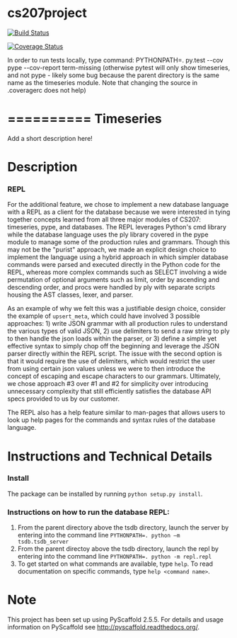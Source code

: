# cs207project

[![Build Status](https://travis-ci.org/Four-Continents/cs207project.svg?branch=master)](https://travis-ci.org/Four-Continents/cs207project)

[![Coverage Status](https://coveralls.io/repos/github/Four-Continents/cs207project/badge.svg?branch=master)](https://coveralls.io/github/Four-Continents/cs207project?branch=master)

In order to run tests locally, type command:
PYTHONPATH=. py.test --cov pype --cov-report term-missing
(otherwise pytest will only show timeseries, and not pype - likely some bug because the parent directory is the same name as the timeseries module. Note that changing the source in .coveragerc does not help)

==========
Timeseries
==========


Add a short description here!


Description
===========

### REPL

For the additional feature, we chose to implement a new database language with a REPL as a client for the database because we were interested in tying together concepts learned from all three major modules of CS207: timeseries, pype, and databases. The REPL leverages Python's cmd library while the database language uses the ply library covered in the pype module to manage some of the production rules and grammars. Though this may not be the "purist" approach, we made an explicit design choice to implement the language using a hybrid approach in which simpler database commands were parsed and executed directly in the Python code for the REPL, whereas more complex commands such as SELECT involving a wide permutation of optional arguments such as limit, order by ascending and descending order, and procs were handled by ply with separate scripts housing the AST classes, lexer, and parser.  

As an example of why we felt this was a justifiable design choice, consider the example of `upsert_meta`, which could have involved 3 possible approaches: 1) write JSON grammar with all production rules to understand the various types of valid JSON, 2) use delimiters to send a raw string to ply to then handle the json loads within the parser, or 3) define a simple yet effective syntax to simply chop off the beginning and leverage the JSON parser directly within the REPL script. The issue with the second option is that it would require the use of delimiters, which would restrict the user from using certain json values unless we were to then introduce the concept of escaping and escape characters to our grammars. Ultimately, we chose approach #3 over #1 and #2 for simplicity over introducing unnecessary complexity that still efficiently satisfies the database API specs provided to us by our customer.  

The REPL also has a help feature similar to man-pages that allows users to look up help pages for the commands and syntax rules of the database language.  


Instructions and Technical Details
=================================
### Install
The package can be installed by running `python setup.py install`.  

### Instructions on how to run the database REPL: 
1. From the parent directory above the tsdb directory, launch the server by entering into the command line `PYTHONPATH=. python –m tsdb.tsdb_server`  
2. From the parent directoy above the tsdb directory, launch the repl by entering into the command line `PYTHONPATH=. python -m repl.repl`  
3. To get started on what commands are available, type `help`. To read documentation on specific commands, type `help <command name>`.  


Note
====

This project has been set up using PyScaffold 2.5.5. For details and usage
information on PyScaffold see http://pyscaffold.readthedocs.org/.
